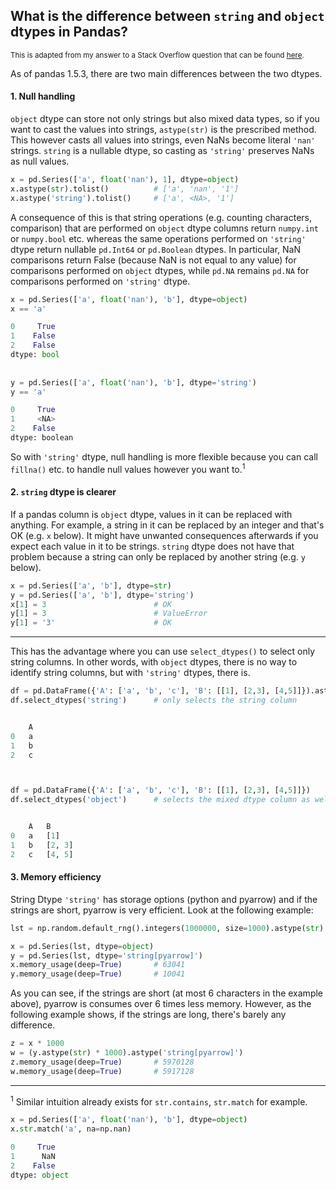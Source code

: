 ## What is the difference between `string` and `object` dtypes in Pandas?

<sup> This is adapted from my answer to a Stack Overflow question that can be found [here](https://stackoverflow.com/a/76055971/19123103).</sup>

As of pandas 1.5.3, there are two main differences between the two dtypes.

#### 1. Null handling

`object` dtype can store not only strings but also mixed data types, so if you want to cast the values into strings, `astype(str)` is the prescribed method. This however casts all values into strings, even NaNs become literal `'nan'` strings. `string` is a nullable dtype, so casting as `'string'` preserves NaNs as null values.
```python
x = pd.Series(['a', float('nan'), 1], dtype=object)
x.astype(str).tolist()          # ['a', 'nan', '1']
x.astype('string').tolist()     # ['a', <NA>, '1']
```
A consequence of this is that string operations (e.g. counting characters, comparison) that are performed on `object` dtype columns return `numpy.int` or `numpy.bool` etc. whereas the same operations performed on `'string'` dtype return nullable `pd.Int64` or `pd.Boolean` dtypes. In particular, NaN comparisons return False (because NaN is not equal to any value) for comparisons performed on `object` dtypes, while `pd.NA` remains `pd.NA` for comparisons performed on `'string'` dtype.
```python
x = pd.Series(['a', float('nan'), 'b'], dtype=object)
x == 'a'

0     True
1    False
2    False
dtype: bool
    
    
y = pd.Series(['a', float('nan'), 'b'], dtype='string')
y == 'a'

0     True
1     <NA>
2    False
dtype: boolean
```

So with `'string'` dtype, null handling is more flexible because you can call `fillna()` etc. to handle null values however you want to.<sup>1</sup>

#### 2. `string` dtype is clearer

If a pandas column is `object` dtype, values in it can be replaced with anything. For example, a string in it can be replaced by an integer and that's OK (e.g. `x` below). It might have unwanted consequences afterwards if you expect each value in it to be strings. `string` dtype does not have that problem because a string can only be replaced by another string (e.g. `y` below).
```python
x = pd.Series(['a', 'b'], dtype=str)
y = pd.Series(['a', 'b'], dtype='string')
x[1] = 3                        # OK
y[1] = 3                        # ValueError
y[1] = '3'                      # OK
```
---
This has the advantage where you can use `select_dtypes()` to select only string columns. In other words, with `object` dtypes, there is no way to identify string columns, but with `'string'` dtypes, there is.
```python
df = pd.DataFrame({'A': ['a', 'b', 'c'], 'B': [[1], [2,3], [4,5]]}).astype({'A': 'string'})
df.select_dtypes('string')      # only selects the string column


    A
0   a
1   b
2   c



df = pd.DataFrame({'A': ['a', 'b', 'c'], 'B': [[1], [2,3], [4,5]]})
df.select_dtypes('object')      # selects the mixed dtype column as well


    A   B
0   a   [1]
1   b   [2, 3]
2   c   [4, 5]
```


#### 3. Memory efficiency

String Dtype `'string'` has storage options (python and pyarrow) and if the strings are short, pyarrow is very efficient. Look at the following example:

```python
lst = np.random.default_rng().integers(1000000, size=1000).astype(str).tolist()

x = pd.Series(lst, dtype=object)
y = pd.Series(lst, dtype='string[pyarrow]')
x.memory_usage(deep=True)       # 63041
y.memory_usage(deep=True)       # 10041
```
As you can see, if the strings are short (at most 6 characters in the example above), pyarrow is consumes over 6 times less memory. However, as the following example shows, if the strings are long, there's barely any difference.
```python
z = x * 1000
w = (y.astype(str) * 1000).astype('string[pyarrow]')
z.memory_usage(deep=True)       # 5970128
w.memory_usage(deep=True)       # 5917128
```

---

<sup>1</sup> Similar intuition already exists for `str.contains`, `str.match` for example.
```python
x = pd.Series(['a', float('nan'), 'b'], dtype=object)
x.str.match('a', na=np.nan)

0     True
1      NaN
2    False
dtype: object
```